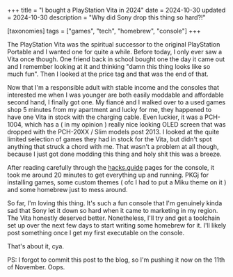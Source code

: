 +++
title = "I bought a PlayStation Vita in 2024"
date = 2024-10-30
updated = 2024-10-30
description = "Why did Sony drop this thing so hard?!"

[taxonomies]
tags = ["games", "tech", "homebrew", "console"]
+++

The PlayStation Vita was the spiritual successor to the original PlayStation Portable and I wanted one for quite a while.
Before today, I only ever saw a Vita once though.
One friend back in school bought one the day it came out and I remember looking at it and thinking "damn this thing looks like so much fun".
Then I looked at the price tag and that was the end of that.

Now that I'm a responsible adult with stable income and the consoles that interested me when I was younger are both easily moddable and affordable second hand, I finally got one.
My fiancé and I walked over to a used games shop 5 minutes from my apartment and lucky for me, they happened to have one Vita in stock with the charging cable.
Even luckier, it was a PCH-1004, which has a ( in my opinion ) really nice looking OLED screen that was dropped with the PCH-20XX / Slim models post 2013.
I looked at the quite limited selection of games they had in stock for the Vita, but didn't spot anything that struck a chord with me.
That wasn't a problem at all though, because I just got done modding this thing and holy shit this was a breeze.

After reading carefully through the [hacks.guide](https://vita.hacks.guide) pages for the console, it took me around 20 minutes to get everything up and running.
PKGj for installing games, some custom themes ( ofc I had to put a Miku theme on it ) and some homebrew just to mess around.

So far, I'm loving this thing.
It's such a fun console that I'm genuinely kinda sad that Sony let it down so hard when it came to marketing in my region.
The Vita honestly deserved better.
Nonetheless, I'll try and get a toolchain set up over the next few days to start writing some homebrew for it.
I'll likely post something once I get my first executable on the console.

That's about it, cya.

PS: I forgot to commit this post to the blog, so I'm pushing it now on the 11th of November. Oops.

